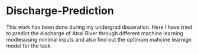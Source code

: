 # Discharge-Prediction
This work has been done during my undergrad disseration. Here I have tried to predict the discharge of Atrai River through different machine learning modlesusing minimal inputs  and also find out the optimum mahcine learnign model for the task. 
